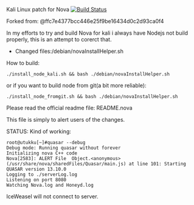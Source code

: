 Kali Linux patch for Nova [![Build Status](https://travis-ci.org/0xicl33n/Nova.svg?branch=master)](https://travis-ci.org/0xicl33n/Nova)


Forked from: @ffc7e4377bcc446e25f9be16434d0c2d93ca0f4

In my efforts to try and build Nova for kali i always have Nodejs not build properly, this is an 
attempt to corerct that.


- Changed files:/debian/novaInstallHelper.sh


How to build:

    ./install_node_kali.sh && bash ./debian/novaInstallHelper.sh
or if you want to build node from git(a bit more reliable):

    ./install_node_fromgit.sh && bash ./debian/novaInstallHelper.sh


Please read the official readme file: README.nova

This file is simply to alert users of the changes.



STATUS: Kind of working:

    root@utukku[~]#quasar --debug
    Debug mode: Running quasar without forever
    Initializing nova C++ code
    Nova[2583]: ALERT File  Object.<anonymous> (/usr/share/nova/sharedFiles/Quasar/main.js) at line 101: Starting QUASAR version 13.10.0
    Logging to ./serverLog.log
    Listening on port 8080
    Watching Nova.log and Honeyd.log


IceWeasel will not connect to server.
